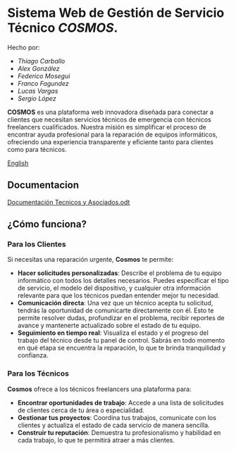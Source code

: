 # Sistema Web de Gestión de Servicio Técnico _COSMOS_.
Hecho por: 
* _Thiago Carballo_
* _Alex González_ 
* _Federico Mosegui_ 
* _Franco Fagundez_
* _Lucas Vargas_
* _Sergio López_

**COSMOS** es una plataforma web innovadora diseñada para conectar a clientes que necesitan servicios técnicos de emergencia con técnicos freelancers cualificados. Nuestra misión es simplificar el proceso de encontrar ayuda profesional para la reparación de equipos informáticos, ofreciendo una experiencia transparente y eficiente tanto para clientes como para técnicos.

<a href="readmeEn.md">English</a>

## Documentacion
[Documentación Tecnicos y Asociados.odt](https://github.com/user-attachments/files/22164176/Documentacion.Tecnicos.y.Asociados.odt)

## ¿Cómo funciona?

### Para los Clientes

Si necesitas una reparación urgente, **Cosmos** te permite:

* **Hacer solicitudes personalizadas**: Describe el problema de tu equipo informático con todos los detalles necesarios. Puedes especificar el tipo de servicio, el modelo del dispositivo, y cualquier otra información relevante para que los técnicos puedan entender mejor tu necesidad.
* **Comunicación directa**: Una vez que un técnico acepta tu solicitud, tendrás la oportunidad de comunicarte directamente con él. Esto te permite resolver dudas, profundizar en el problema, recibir reportes de avance y mantenerte actualizado sobre el estado de tu equipo.
* **Seguimiento en tiempo real**: Visualiza el estado y el progreso del trabajo del técnico desde tu panel de control. Sabrás en todo momento en qué etapa se encuentra la reparación, lo que te brinda tranquilidad y confianza.

### Para los Técnicos

**Cosmos** ofrece a los técnicos freelancers una plataforma para:

* **Encontrar oportunidades de trabajo**: Accede a una lista de solicitudes de clientes cerca de tu área o especialidad.
* **Gestionar tus proyectos**: Coordina tus trabajos, comunicate con los clientes y actualiza el estado de cada servicio de manera sencilla.
* **Construir tu reputación**: Demuestra tu profesionalismo y habilidad en cada trabajo, lo que te permitirá atraer a más clientes.